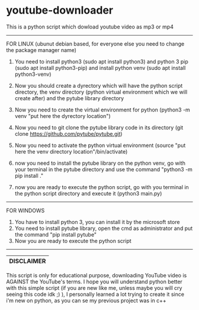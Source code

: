 # youtube-downloader
This is a python script which dowload youtube video as mp3 or mp4

------------
FOR LINUX (ubunut debian based, for everyone else you need to change the package manager name)
1) You need to install python3 (sudo apt install python3) and python 3 pip (sudo apt install python3-pip) and install python venv (sudo apt install python3-venv)

2) Now you should create a dyrectory which will have the python script directory, the venv directory (python virtual environment which we will create after) and the pytube library directory

3)  Now you need to create the virtual environment for python (python3 -m venv "put here the dyrectory location")

4) Now you need to git clone the pytube library code in its directory (git clone https://github.com/pytube/pytube.git)

5) Now you need to activate the python virtual  environment (source "put here the venv directory location"/bin/activate)

6) now you need to install the pytube library on the python venv, go with your terminal in the pytube directory and use the command "python3 -m pip install ."

7) now you are ready to execute the python script, go with you terminal in the python script directory and execute it (python3 main.py)


------------
FOR WINDOWS
1) You have to install python 3, you can install it by the microsoft store
1) You need to install pytube library, open the cmd as administrator and put the command "pip install pytube"
2) Now you are ready to execute the python script
------------


|DISCLAIMER|
|----------|
This script is only for educational purpose, downloading YouTube video is AGAINST the YouTube's terms.
I hope you will understand python better with this simple script (if you are new like me, unless maybe you will cry seeing this code idk ;) ), I personally learned a lot trying to create it since i'm new on python, as you can se my previous project was in c++
